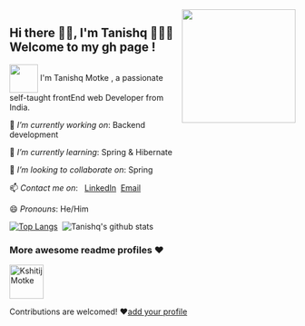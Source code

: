 
<img align='right' src='https://user-images.githubusercontent.com/5713670/87202985-820dcb80-c2b6-11ea-9f56-7ec461c497c3.gif' width='200"'>

## Hi there 👋🏼, I'm Tanishq 👨🏻‍💻<br> Welcome to my gh page ! <br>
  
 <img align="center" src="https://media.giphy.com/media/1fhj2FW0661V3Nb2Me/giphy.gif" width="50"> I'm Tanishq Motke , a passionate self-taught frontEnd web Developer from India.
  
 🔭 *I’m currently working on*: Backend development<br>
 
 🌱 *I’m currently learning*: Spring & Hibernate<br>
 
 👯 *I’m looking to collaborate on*: Spring<br>
 
 📫 *Contact me on*:&nbsp;&nbsp;&nbsp;[LinkedIn](https://www.linkedin.com/in/tanishq-motke-b97581189/)&nbsp;&nbsp;[Email](tmotke98@gmail.com)<br>
    
 😄 *Pronouns*: He/Him <br>
 
 [![Top Langs](https://github-readme-stats.vercel.app/api/top-langs/?username=tanishqmotke&langs_count=5)](https://github.com/tanishqmotke)&nbsp;&nbsp;![Tanishq's github stats](https://github-readme-stats.vercel.app/api?username=tanishqmotke&theme=default&show_icons=true)
 
 ### More awesome readme profiles ❤
 <a href="https://github.com/kmotke">
    <img src="https://avatars3.githubusercontent.com/u/55249406?s=400&u=47122fb41e0d7aca0fccd13d694a9b6b118a8d3f&v=4" alt="Kshitij Motke" width="60px" height="60px">
</a>

Contributions are welcomed! ❤[add your profile](https://github.com/tanishqmotke/tanishqmotke/edit/master/users.ts)
